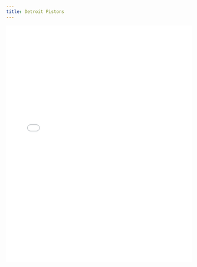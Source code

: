 ```yaml
---
title: Detroit Pistons
---
```


<iframe id="igraph" scrolling="no" style="border:none;" seamless="seamless" src="/plots/NBA/DET.html" height="640" width="100%"></iframe>